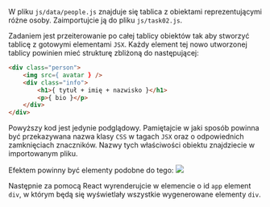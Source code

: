 W pliku `js/data/people.js` znajduje się tablica z obiektami reprezentującymi różne osoby. Zaimportujcie ją do pliku `js/task02.js`.

Zadaniem jest przeiterowanie po całej tablicy obiektów tak aby stworzyć tablicę z gotowymi elementami `JSX`. Każdy element tej nowo utworzonej tablicy powinien mieć strukturę zbliżoną do następującej: 

```html
<div class="person">
    <img src={ avatar } />
    <div class="info">
        <h1>{ tytuł + imię + nazwisko }</h1>
        <p>{ bio }</p>
    </div>
</div>
```

Powyższy kod jest jedynie podglądowy. Pamiętajcie w jaki sposób powinna być przekazywana nazwa klasy `CSS` w tagach `JSX` oraz o odpowiednich zamknięciach znaczników. Nazwy tych właściwości obiektu znajdziecie w importowanym pliku.

Efektem powinny być elementy podobne do tego: 
![](./.guides/img/lab.skladnia-jsx.zagniezdzanie.zadanie02.png)

Następnie za pomocą React wyrenderujcie w elemencie o id `app` element `div`, w którym będą się wyświetlały wszystkie wygenerowane elementy `div`.